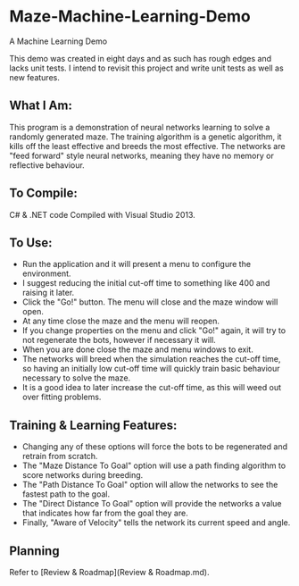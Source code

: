 # Maze-Machine-Learning-Demo
A Machine Learning Demo

This demo was created in eight days and as such has rough edges and lacks unit tests.
I intend to revisit this project and write unit tests as well as new features.

## What I Am:
  This program is a demonstration of neural networks learning to solve a randomly generated maze.
  The training algorithm is a genetic algorithm, it kills off the least effective and breeds the most effective.
  The networks are "feed forward" style neural networks, meaning they have no memory or reflective behaviour.

## To Compile:
  C# & .NET code Compiled with Visual Studio 2013.

## To Use:
  * Run the application and it will present a menu to configure the environment.
  * I suggest reducing the initial cut-off time to something like 400 and raising it later.
  * Click the "Go!" button. The menu will close and the maze window will open.
  * At any time close the maze and the menu will reopen.
  * If you change properties on the menu and click "Go!" again, it will try to not regenerate the bots, however if necessary it will.
  * When you are done close the maze and menu windows to exit.
  * The networks will breed when the simulation reaches the cut-off time, so having an initially low cut-off time will quickly train basic behaviour necessary to solve the maze.
  * It is a good idea to later increase the cut-off time, as this will weed out over fitting problems.

## Training & Learning Features:
  * Changing any of these options will force the bots to be regenerated and retrain from scratch.
  * The "Maze Distance To Goal" option will use a path finding algorithm to score networks during breeding.
  * The "Path Distance To Goal" option will allow the networks to see the fastest path to the goal.
  * The "Direct Distance To Goal" option will provide the networks a value that indicates how far from the goal they are.
  * Finally, "Aware of Velocity" tells the network its current speed and angle.

## Planning
Refer to [Review & Roadmap](Review & Roadmap.md).
